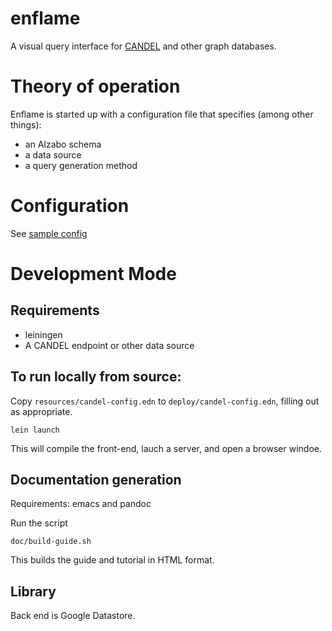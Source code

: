 # enflame

A visual query interface for [CANDEL](https://www.parkerici.org/research-project/candel-data-analysis-platform/) and other graph databases.


# Theory of operation

Enflame is started up with a configuration file that specifies (among other things):
- an Alzabo schema
- a data source
- a query generation method

# Configuration

See [sample config](resources/candel-config.edn)

# Development Mode

## Requirements

- leiningen
- A CANDEL endpoint or other data source


## To run locally from source:

Copy `resources/candel-config.edn` to `deploy/candel-config.edn`, filling out as appropriate.

    lein launch

This will compile the front-end, lauch a server, and open a browser windoe.

## Documentation generation

Requirements: emacs and pandoc

Run the script

    doc/build-guide.sh
	
This builds the guide and tutorial in HTML format.



## Library

Back end is Google Datastore.


